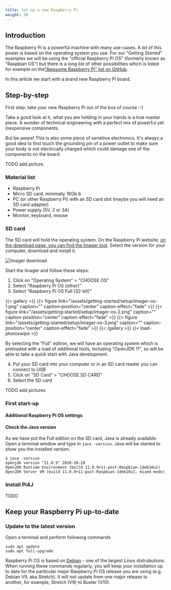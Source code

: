 ```yaml
---
title: Set up a new Raspberry Pi
weight: 30
---
```


## Introduction

The Raspberry Pi is a powerful machine with many use-cases. A lot of this power is based on the 
operating system you use. For our "Getting Started" examples we will be using the "official Raspberry
Pi OS" (formerly known as "Raspbian OS") but there is a long list of other possibilities which is listed
for example on the["Awesome Raspberry Pi" list on GitHub](https://github.com/thibmaek/awesome-raspberry-pi/blob/master/README.md).

In this article we start with a brand new Raspberry Pi board.

## Step-by-step

First step: take your new Raspberry Pi out of the box of course :-)

Take a good look at it, what you are holding in your hands is a true master piece. A wonder of technical
engineering with a perfect mix of powerful yet inexpensive components.

But be aware! This is also some piece of sensitive electronics. It's always a good idea to first touch
the grounding pin of a power outlet to make sure your body is not electrically charged which could damage
one of the components on the board.

TODO add picture.

### Material list

* Raspberry Pi
* Micro SD card, minimally 16Gb b
* PC (or other Raspberry Pi) with an SD card slot (maybe you will need an SD card adapter)
* Power supply (5V, 2 or 3A)
* Monitor, keyboard, mouse

### SD card

The SD card will hold the operating system. On the Raspberry Pi website, [on the download page, you can
find the Imager tool](https://www.raspberrypi.org/software/). Select the version for your computer, download
and install it.

![Imager download](/assets/getting-started/setup/download-imager.png)

Start the Imager and follow these steps:

1. Click on "Operating System" > "CHOOSE OS"
2. Select "Raspberry Pi OS (other)"
3. Select "Raspberry Pi OS Full (32-bit)"

{{< gallery >}}
{{< figure link="/assets/getting-started/setup/imager-os-1.png" caption="" caption-position="center" caption-effect="fade" >}}
{{< figure link="/assets/getting-started/setup/imager-os-2.png" caption="" caption-position="center" caption-effect="fade" >}}
{{< figure link="/assets/getting-started/setup/imager-os-3.png" caption="" caption-position="center" caption-effect="fade" >}}
{{< /gallery >}}
{{< load-photoswipe >}}

By selecting the "Full" edition, we will have an operating system which is preloaded with a load of additional tools,
including "OpenJDK 11", so will be able to take a quick start with Java development.

4. Put your SD card into your computer or in an SD card reader you can connect to USB
5. Click on "SD Card" > "CHOOSE SD CARD"
6. Select the SD card 

TODO add pictures

### First start-up

#### Additional Raspberry Pi OS settings

#### Check the Java version

As we have put the Full edition on the SD card, Java is already available. Open a terminal window and type in `java -version`.
Java will be started to show you the installed version.

```
$ java -version
openjdk version "11.0.9" 2020-10-20
OpenJDK Runtime Environment (build 11.0.9+11-post-Raspbian-1deb10u1)
OpenJDK Server VM (build 11.0.9+11-post-Raspbian-1deb10u1, mixed mode)
```

### Install Pi4J

TODO

## Keep your Raspberry Pi up-to-date

### Update to the latest version

Open a terminal and perform following commands

```
sudo apt update
sudo apt full-upgrade
```

Raspberry Pi OS is based on [Debian](https://www.debian.org/) - one of the largest Linux distrubutions. When running 
these commands regularly, you will keep your installation up to date for the particular major Raspberry Pi OS 
release you are using (e.g. Debian V9, aka Stretch). It will not update from one major release to another, for example, 
Stretch (V9) to Buster (V10). 
